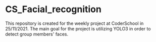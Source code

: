 # CS_Facial_recognition
This repository is created for the weekly project at CoderSchool in 25/11/2021. 
The main goal for the project is utilizing YOLO3 in order to detect group members' faces.
